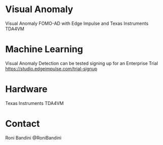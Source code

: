 # Visual Anomaly
Visual Anomaly FOMO-AD with Edge Impulse and Texas Instruments TDA4VM

# Machine Learning 

Visual Anomaly Detection can be tested signing up for an Enterprise Trial https://studio.edgeimpulse.com/trial-signup 

# Hardware
Texas Instruments TDA4VM

# Contact
Roni Bandini @RoniBandini
